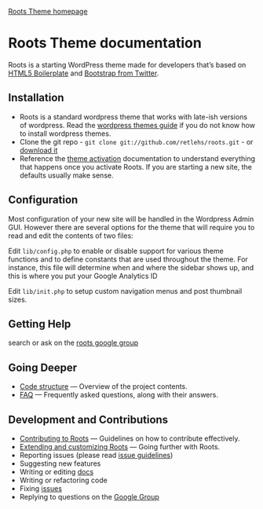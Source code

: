 [Roots Theme homepage](http://www.rootstheme.com/)

# Roots Theme documentation

Roots is a starting WordPress theme made for developers that’s based on [HTML5 Boilerplate](http://html5boilerplate.com/) and [Bootstrap from Twitter](http://twitter.github.com/bootstrap/).

## Installation

* Roots is a standard wordpress theme that works with late-ish versions of wordpress. Read the [wordpress themes guide](https://codex.wordpress.org/Using_Themes) if you do not know how to install wordpress themes.
* Clone the git repo - `git clone git://github.com/retlehs/roots.git` - or [download it](https://github.com/retlehs/roots/zipball/master)
* Reference the [theme activation](activation.md) documentation to understand everything that happens once you activate Roots. If you are starting a new site, the defaults usually make sense.

## Configuration

Most configuration of your new site will be handled in the Wordpress Admin GUI. However there are several options for the theme that will require you to read and edit the contents of two files:

Edit `lib/config.php` to enable or disable support for various theme functions and to define constants that are used throughout the theme. For instance, this file will determine when and where the sidebar shows up, and this is where you put your Google Analytics ID

Edit `lib/init.php` to setup custom navigation menus and post thumbnail sizes.

## Getting Help

search or ask on the [roots google group](http://groups.google.com/group/roots-theme)

## Going Deeper

* [Code structure](usage.md) — Overview of the project contents.
* [FAQ](faq.md) — Frequently asked questions, along with their answers.

## Development and Contributions

* [Contributing to Roots](/retlehs/roots/blob/master/CONTRIBUTING.md) — Guidelines on how to contribute effectively.
* [Extending and customizing Roots](extend.md) — Going further with Roots.
* Reporting issues (please read [issue guidelines](https://github.com/necolas/issue-guidelines))
* Suggesting new features
* Writing or editing [docs](/retlehs/roots/blob/master/doc/TOC.md)
* Writing or refactoring code
* Fixing [issues](https://github.com/retlehs/roots/issues)
* Replying to questions on the [Google Group](http://groups.google.com/group/roots-theme)
